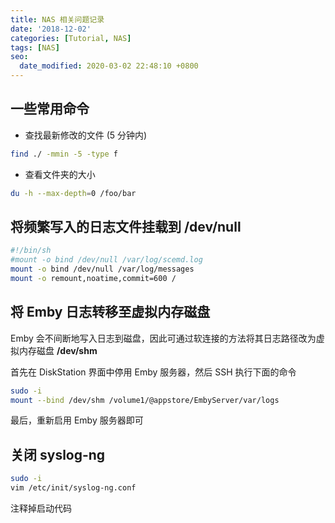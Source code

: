 ```yaml
---
title: NAS 相关问题记录
date: '2018-12-02'
categories: [Tutorial, NAS]
tags: [NAS]
seo:
  date_modified: 2020-03-02 22:48:10 +0800
---
```


## 一些常用命令

- 查找最新修改的文件 (5 分钟内)

```sh
find ./ -mmin -5 -type f
```

- 查看文件夹的大小

```sh
du -h --max-depth=0 /foo/bar
```

## 将频繁写入的日志文件挂载到 /dev/null

```sh
#!/bin/sh
#mount -o bind /dev/null /var/log/scemd.log
mount -o bind /dev/null /var/log/messages
mount -o remount,noatime,commit=600 /
```
## 将 Emby 日志转移至虚拟内存磁盘

Emby 会不间断地写入日志到磁盘，因此可通过软连接的方法将其日志路径改为虚拟内存磁盘 **/dev/shm**

首先在 DiskStation 界面中停用 Emby 服务器，然后 SSH 执行下面的命令

```sh
sudo -i
mount --bind /dev/shm /volume1/@appstore/EmbyServer/var/logs
```

最后，重新启用 Emby 服务器即可

## 关闭 syslog-ng

```sh
sudo -i
vim /etc/init/syslog-ng.conf
```
注释掉启动代码
